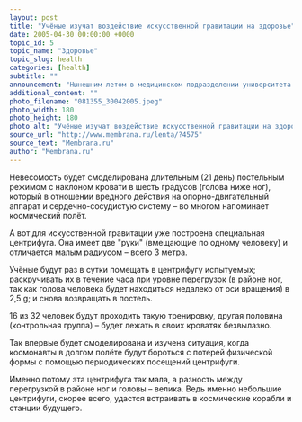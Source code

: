 ```yaml
---
layout: post
title: "Учёные изучат воздействие искусственной гравитации на здоровье"
date: 2005-04-30 00:00:00 +0000
topic_id: 5
topic_name: "Здоровье"
topic_slug: health
categories: [health]
subtitle: ""
announcement: "Нынешним летом в медицинском подразделении университета Техаса (University of Texas Medical Branch) при содействии специалистов космического центра Джонсона (Johnson Space Center) начнётся продолжительный эксперимент, призванный изучить влияние на человека регулярно чередующихся невесомости и искусственной гравитации."
additional_content: ""
photo_filename: "081355_30042005.jpeg"
photo_width: 180
photo_height: 180
photo_alt: "Учёные изучат воздействие искусственной гравитации на здоровье"
source_url: "http://www.membrana.ru/lenta/?4575"
source_text: "Membrana.ru"
author: "Membrana.ru"
---
```

Невесомость будет смоделирована длительным (21 день) постельным режимом с наклоном кровати в шесть градусов (голова ниже ног), который в отношении вредного действия на опорно-двигательный аппарат и сердечно-сосудистую систему – во многом напоминает космический полёт.

А вот для искусственной гравитации уже построена специальная центрифуга. Она имеет две "руки" (вмещающие по одному человеку) и отличается малым радиусом – всего 3 метра.

Учёные будут раз в сутки помещать в центрифугу испытуемых; раскручивать их в течение часа при уровне перегрузок (в районе ног, так как голова человека будет находиться недалеко от оси вращения) в 2,5 g; и снова возвращать в постель.

16 из 32 человек будут проходить такую тренировку, другая половина (контрольная группа) – будет лежать в своих кроватях безвылазно.

Так впервые будет смоделирована и изучена ситуация, когда космонавты в долгом полёте будут бороться с потерей физической формы с помощью периодических посещений центрифуги.

Именно потому эта центрифуга так мала, а разность между перегрузкой в районе ног и головы – велика. Ведь именно небольшие центрифуги, скорее всего, удастся встраивать в космические корабли и станции будущего.
